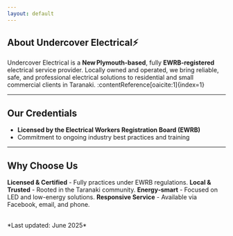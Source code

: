 ```yaml
---
layout: default
---
```


## About Undercover Electrical⚡

Undercover Electrical is a **New Plymouth-based**, fully **EWRB‑registered** electrical service provider. Locally owned and operated, we bring reliable, safe, and professional electrical solutions to residential and small commercial clients in Taranaki. :contentReference[oaicite:1]{index=1}

---

## Our Credentials

- **Licensed by the Electrical Workers Registration Board (EWRB)**  
- Commitment to ongoing industry best practices and training

---

## Why Choose Us

**Licensed & Certified** - Fully practices under EWRB regulations.
**Local & Trusted** - Rooted in the Taranaki community.
**Energy‑smart** - Focused on LED and low-energy solutions.
**Responsive Service** - Available via Facebook, email, and phone.

<br>
*Last updated: June 2025*